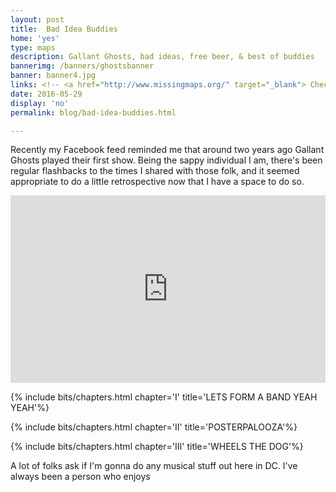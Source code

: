 ```yaml
---
layout: post
title:  Bad Idea Buddies
home: 'yes'
type: maps
description: Gallant Ghosts, bad ideas, free beer, & best of buddies
bannerimg: /banners/ghostsbanner
banner: banner4.jpg
links: <!-- <a href="http://www.missingmaps.org/" target="_blank"> Check out the site</a> | <a href="https://github.com/missingmaps" target="_blank"><i class="collecticons collecticons-github"></i> Github code</a>  -->
date: 2016-05-29
display: 'no'
permalink: blog/bad-idea-buddies.html

---
```


Recently my Facebook feed reminded me that around two years ago Gallant Ghosts played their first show. Being the sappy individual I am, there's been regular flashbacks to the times I shared with those folk, and it seemed appropriate to do a little retrospective now that I have a space to do so.

<div id = "musicbox">
<iframe src="https://embed.spotify.com/?uri=spotify%3Aartist%3A0p7GO1cvxYHc4WpAjItu5E" width="100%" height="300px" frameborder="0" allowtransparency="true"></iframe>
</div>

{% include bits/chapters.html chapter='I' title='LETS FORM A BAND YEAH YEAH'%}

{% include bits/chapters.html chapter='II' title='POSTERPALOOZA'%}


{% include bits/chapters.html chapter='III' title='WHEELS THE DOG'%}

A lot of folks ask if I'm gonna do any musical stuff out here in DC. I've always been a person who enjoys 
